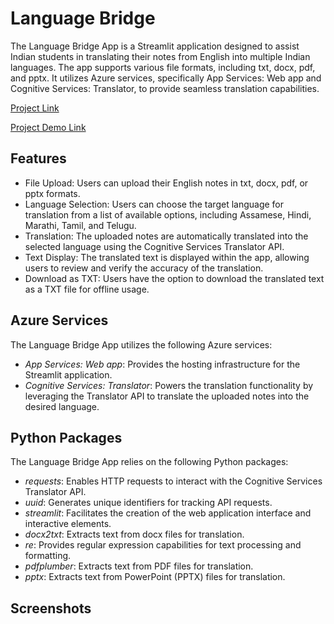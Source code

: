 # Language Bridge

The Language Bridge App is a Streamlit application designed to assist Indian students in translating their notes from English into multiple Indian languages. The app supports various file formats, including txt, docx, pdf, and pptx. It utilizes Azure services, specifically App Services: Web app and Cognitive Services: Translator, to provide seamless translation capabilities.

[Project Link]()

[Project Demo Link]()

## Features

- File Upload: Users can upload their English notes in txt, docx, pdf, or pptx formats.
- Language Selection: Users can choose the target language for translation from a list of available options, including Assamese, Hindi, Marathi, Tamil, and Telugu.
- Translation: The uploaded notes are automatically translated into the selected language using the Cognitive Services Translator API.
- Text Display: The translated text is displayed within the app, allowing users to review and verify the accuracy of the translation.
- Download as TXT: Users have the option to download the translated text as a TXT file for offline usage.

## Azure Services

The Language Bridge App utilizes the following Azure services:

- *App Services: Web app*: Provides the hosting infrastructure for the Streamlit application.
- *Cognitive Services: Translator*: Powers the translation functionality by leveraging the Translator API to translate the uploaded notes into the desired language.

## Python Packages

The Language Bridge App relies on the following Python packages:

- *requests*: Enables HTTP requests to interact with the Cognitive Services Translator API.
- *uuid*: Generates unique identifiers for tracking API requests.
- *streamlit*: Facilitates the creation of the web application interface and interactive elements.
- *docx2txt*: Extracts text from docx files for translation.
- *re*: Provides regular expression capabilities for text processing and formatting.
- *pdfplumber*: Extracts text from PDF files for translation.
- *pptx*: Extracts text from PowerPoint (PPTX) files for translation.

## Screenshots
